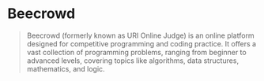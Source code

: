# Beecrowd

> Beecrowd (formerly known as URI Online Judge) is an online platform designed for competitive programming and coding practice. It offers a vast collection of programming problems, ranging from beginner to advanced levels, covering topics like algorithms, data structures, mathematics, and logic.
